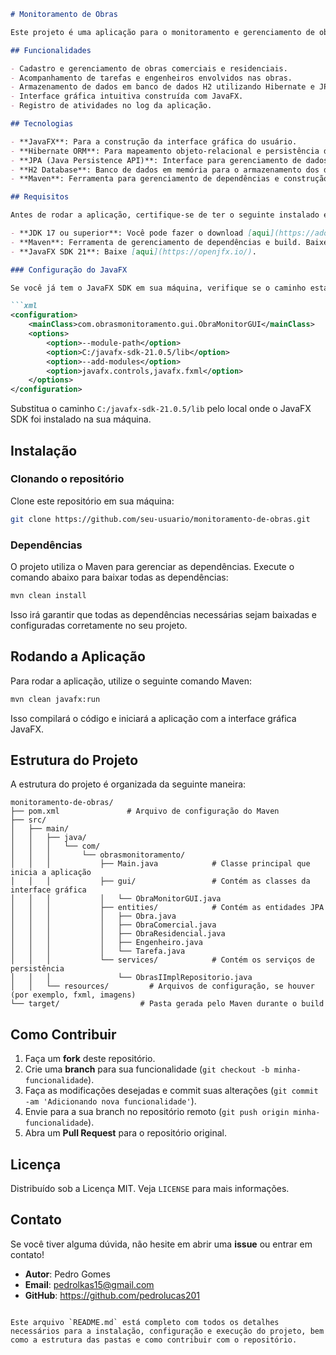 ```markdown
# Monitoramento de Obras

Este projeto é uma aplicação para o monitoramento e gerenciamento de obras. Desenvolvido utilizando JavaFX para a interface gráfica, Hibernate e JPA para persistência de dados, e Maven como gerenciador de dependências e construção do projeto.

## Funcionalidades

- Cadastro e gerenciamento de obras comerciais e residenciais.
- Acompanhamento de tarefas e engenheiros envolvidos nas obras.
- Armazenamento de dados em banco de dados H2 utilizando Hibernate e JPA.
- Interface gráfica intuitiva construída com JavaFX.
- Registro de atividades no log da aplicação.

## Tecnologias

- **JavaFX**: Para a construção da interface gráfica do usuário.
- **Hibernate ORM**: Para mapeamento objeto-relacional e persistência de dados.
- **JPA (Java Persistence API)**: Interface para gerenciamento de dados relacionais.
- **H2 Database**: Banco de dados em memória para o armazenamento dos dados.
- **Maven**: Ferramenta para gerenciamento de dependências e construção do projeto.

## Requisitos

Antes de rodar a aplicação, certifique-se de ter o seguinte instalado em seu ambiente de desenvolvimento:

- **JDK 17 ou superior**: Você pode fazer o download [aqui](https://adoptopenjdk.net/).
- **Maven**: Ferramenta de gerenciamento de dependências e build. Baixe [aqui](https://maven.apache.org/download.cgi).
- **JavaFX SDK 21**: Baixe [aqui](https://openjfx.io/).

### Configuração do JavaFX

Se você já tem o JavaFX SDK em sua máquina, verifique se o caminho está correto no `pom.xml`. Exemplo:

```xml
<configuration>
    <mainClass>com.obrasmonitoramento.gui.ObraMonitorGUI</mainClass>
    <options>
        <option>--module-path</option>
        <option>C:/javafx-sdk-21.0.5/lib</option>
        <option>--add-modules</option>
        <option>javafx.controls,javafx.fxml</option>
    </options>
</configuration>
```

Substitua o caminho `C:/javafx-sdk-21.0.5/lib` pelo local onde o JavaFX SDK foi instalado na sua máquina.

## Instalação

### Clonando o repositório

Clone este repositório em sua máquina:

```bash
git clone https://github.com/seu-usuario/monitoramento-de-obras.git
```

### Dependências

O projeto utiliza o Maven para gerenciar as dependências. Execute o comando abaixo para baixar todas as dependências:

```bash
mvn clean install
```

Isso irá garantir que todas as dependências necessárias sejam baixadas e configuradas corretamente no seu projeto.

## Rodando a Aplicação

Para rodar a aplicação, utilize o seguinte comando Maven:

```bash
mvn clean javafx:run
```

Isso compilará o código e iniciará a aplicação com a interface gráfica JavaFX.

## Estrutura do Projeto

A estrutura do projeto é organizada da seguinte maneira:

```
monitoramento-de-obras/
├── pom.xml               # Arquivo de configuração do Maven
├── src/
│   ├── main/
│   │   ├── java/
│   │   │   └── com/
│   │   │       └── obrasmonitoramento/
│   │   │           ├── Main.java            # Classe principal que inicia a aplicação
│   │   │           ├── gui/                 # Contém as classes da interface gráfica
│   │   │           │   └── ObraMonitorGUI.java
│   │   │           ├── entities/            # Contém as entidades JPA
│   │   │           │   ├── Obra.java
│   │   │           │   ├── ObraComercial.java
│   │   │           │   ├── ObraResidencial.java
│   │   │           │   ├── Engenheiro.java
│   │   │           │   └── Tarefa.java
│   │   │           └── services/            # Contém os serviços de persistência
│   │   │               └── ObrasIImplRepositorio.java
│   │   └── resources/         # Arquivos de configuração, se houver (por exemplo, fxml, imagens)
└── target/                  # Pasta gerada pelo Maven durante o build
```

## Como Contribuir

1. Faça um **fork** deste repositório.
2. Crie uma **branch** para sua funcionalidade (`git checkout -b minha-funcionalidade`).
3. Faça as modificações desejadas e commit suas alterações (`git commit -am 'Adicionando nova funcionalidade'`).
4. Envie para a sua branch no repositório remoto (`git push origin minha-funcionalidade`).
5. Abra um **Pull Request** para o repositório original.

## Licença

Distribuído sob a Licença MIT. Veja `LICENSE` para mais informações.

## Contato

Se você tiver alguma dúvida, não hesite em abrir uma **issue** ou entrar em contato!

- **Autor**: Pedro Gomes
- **Email**: pedrolkas15@gmail.com
- **GitHub**: https://github.com/pedrolucas201
```

Este arquivo `README.md` está completo com todos os detalhes necessários para a instalação, configuração e execução do projeto, bem como a estrutura das pastas e como contribuir com o repositório.